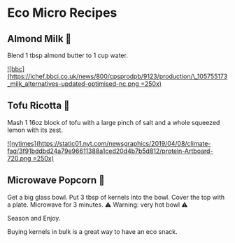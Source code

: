 # Eco Micro Recipes

## Almond Milk 🥛

Blend 1 tbsp almond butter to 1 cup water.

[![bbc](https://ichef.bbci.co.uk/news/800/cpsprodpb/9123/production/\_105755173_milk_alternatives-updated-optimised-nc.png =250x)](https://www.bbc.com/news/science-environment-46654042#:~:text=A%20scientific%20study%20suggests%20the,lower%20than%20for%20dairy%20milk.&text=Almond%20milk%20requires%20more%20water,more%20than%20a%20typical%20shower.)

## Tofu Ricotta 🧀

Mash 1 16oz block of tofu with a large pinch of salt and a whole squeezed lemon with its zest.

[![nytimes](https://static01.nyt.com/newsgraphics/2019/04/08/climate-faq/3f91bddbd24a79e96611388a1ced20d4b7b5d812/protein-Artboard-720.png =250x)](https://www.nytimes.com/interactive/2019/04/30/dining/climate-change-food-eating-habits.html)

## Microwave Popcorn 🍿

Get a big glass bowl.
Put 3 tbsp of kernels into the bowl.
Cover the top with a plate.
Microwave for 3 minutes.
⚠️ Warning: very hot bowl ⚠️

Season and Enjoy.

Buying kernels in bulk is a great way to have an eco snack.
